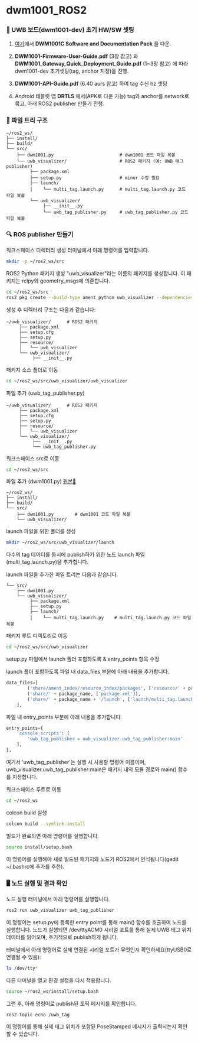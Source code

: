 # dwm1001_ROS2
### 💾 UWB 보드(dwm1001-dev) 초기 HW/SW 셋팅
1. [여기](https://www.qorvo.com/products/p/DWM1001-DEV#documents)에서 **DWM1001C Software and Documentation Pack** 을 다운.

2. **DWM1001-Firmware-User-Guide.pdf** (3장 참고) 와
   **DWM1001_Gateway_Quick_Deployment_Guide.pdf** (1~3장 참고) 에 따라 dwm1001-dev 초기셋팅(tag, anchor 지정)을 진행.

3. **DWM1001-API-Guide.pdf** (6.40 aurs 참고) 하여 tag 수신 hz 셋팅

4. Android 태블릿 앱 **DRTLS** 에서(APK로 다운 가능) tag와 anchor를 network로 묶고, 아래 ROS2 publisher 만들기 진행.

### 📁 파일 트리 구조
```plaintext
~/ros2_ws/
├── install/
├── build/
└── src/
    ├── dwm1001.py                         # dwm1001 코드 파일 복붙
    └── uwb_visualizer/                    # ROS2 패키지 (예: UWB 태그 publisher)
         ├── package.xml
         ├── setup.py                      # minor 수정 필요
         ├── launch/
         │    └── multi_tag.launch.py      # multi_tag.launch.py 코드 파일 복붙
         └── uwb_visualizer/
              ├── __init__.py
              └── uwb_tag_publisher.py     # uwb_tag_publisher.py 코드 파일 복붙
```
### :mag: ROS publisher 만들기
워크스페이스 디렉터리 생성
터미널에서 아래 명령어를 입력합니다.
```bash
mkdir -p ~/ros2_ws/src
```
ROS2 Python 패키지 생성
"uwb_visualizer"라는 이름의 패키지를 생성합니다. 이 패키지는 rclpy와 geometry_msgs에 의존합니다.
```bash
cd ~/ros2_ws/src
ros2 pkg create --build-type ament_python uwb_visualizer --dependencies rclpy geometry_msgs
```
생성 후 디렉터리 구조는 다음과 같습니다:
```plaintext
~/uwb_visualizer/      # ROS2 패키지
     ├── package.xml
     ├── setup.cfg
     ├── setup.py
     ├── resource/
     │   └── uwb_visualizer
     └── uwb_visualizer/
          ├── __init__.py
```
패키지 소스 폴더로 이동
```bash
cd ~/ros2_ws/src/uwb_visualizer/uwb_visualizer
```
파일 추가 (uwb_tag_publisher.py)
```
~/uwb_visualizer/      # ROS2 패키지
     ├── package.xml
     ├── setup.cfg
     ├── setup.py
     ├── resource/
     │   └── uwb_visualizer
     └── uwb_visualizer/
          ├── __init__.py
          └── uwb_tag_publisher.py
```

워크스페이스 src로 이동
```bash
cd ~/ros2_ws/src
```
파일 추가 (dwm1001.py) [원본🔗](https://github.com/the-hive-lab/pydwm1001/tree/main)
```
~/ros2_ws/
├── install/
├── build/
└── src/
    ├── dwm1001.py        # dwm1001 코드 파일 복붙
    └── uwb_visualizer/
```

launch 파일을 위한 폴더를 생성
```bash
mkdir ~/ros2_ws/src/uwb_visualizer/launch
```
다수의 tag 데이터를 동시에 publish하기 위한 노드 launch 파일(multi_tag.launch.py)을 추가합니다.

launch 파일을 추가한 파일 트리는 다음과 같습니다.
```plaintext
└── src/
    ├── dwm1001.py                         
    └── uwb_visualizer/                    
         ├── package.xml
         ├── setup.py                      
         ├── launch/
         │    └── multi_tag.launch.py    # multi_tag.launch.py 코드 파일 복붙
```    

패키지 루트 디렉토리로 이동
```bash
cd ~/ros2_ws/src/uwb_visualizer
```
setup.py 파일에서 launch 폴더 포함하도록 & entry_points 항목 수정

launch 폴더 포함하도록 파일 내 data_files 부분에 아래 내용을 추가합니다.
```python
data_files=[
        ('share/ament_index/resource_index/packages', ['resource/' + package_name]),
        ('share/' + package_name, ['package.xml']),
        ('share/' + package_name + '/launch', ['launch/multi_tag.launch.py']),
    ],
```
파일 내 entry_points 부분에 아래 내용을 추가합니다.
```python
entry_points={
    'console_scripts': [
        'uwb_tag_publisher = uwb_visualizer.uwb_tag_publisher:main'
    ],
},
```
여기서 'uwb_tag_publisher'는 실행 시 사용할 명령어 이름이며,
uwb_visualizer.uwb_tag_publisher:main은 패키지 내의 모듈 경로와 main() 함수를 지정합니다.

워크스페이스 루트로 이동
```bash
cd ~/ros2_ws
```
colcon build 실행
```bash
colcon build --symlink-install
```
빌드가 완료되면 아래 명령어를 실행합니다.
```bash
source install/setup.bash
```
이 명령어를 실행해야 새로 빌드된 패키지와 노드가 ROS2에서 인식됩니다(gedit ~/.bashrc에 추가를 추천).

### 🖥️ 노드 실행 및 결과 확인
노드 실행
터미널에서 아래 명령어를 실행합니다.
```bash
ros2 run uwb_visualizer uwb_tag_publisher
```
이 명령어는 setup.py에 등록한 entry point를 통해 main() 함수를 호출하여 노드를 실행합니다.
노드가 실행되면 /dev/ttyACM0 시리얼 포트를 통해 실제 UWB 태그 위치 데이터를 읽어오며, 주기적으로 publish하게 됩니다.

터미널에서 아래 명령어로 실제 연결된 시리얼 포트가 무엇인지 확인하세요(ttyUSB0로 연결될 수 있음):
```bash
ls /dev/tty*
```
다른 터미널을 열고 환경 설정을 다시 적용합니다.
```bash
source ~/ros2_ws/install/setup.bash
```
그런 후, 아래 명령어로 publish된 토픽 메시지를 확인합니다.
```bash
ros2 topic echo /uwb_tag
```
이 명령어를 통해 실제 태그 위치가 포함된 PoseStamped 메시지가 출력되는지 확인할 수 있습니다.
